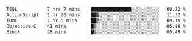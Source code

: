 <!--START_SECTION:waka-->

```txt
TSQL           7 hrs 7 mins    ███████████████░░░░░░░░░░   60.22 %
ActionScript   1 hr 20 mins    ██▓░░░░░░░░░░░░░░░░░░░░░░   11.32 %
TOML           1 hr 5 mins     ██▒░░░░░░░░░░░░░░░░░░░░░░   09.19 %
Objective-C    41 mins         █▒░░░░░░░░░░░░░░░░░░░░░░░   05.86 %
Ezhil          38 mins         █▒░░░░░░░░░░░░░░░░░░░░░░░   05.49 %
```

<!--END_SECTION:waka-->